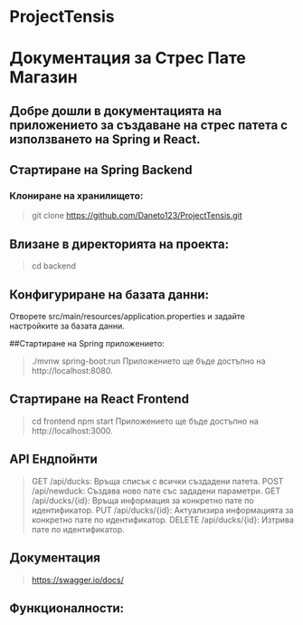 # ProjectTensis

# Документация за Стрес Пате Магазин
## Добре дошли в документацията на приложението за създаване на стрес патета с използването на Spring и React.

## Стартиране на Spring Backend
### Клониране на хранилището:
> git clone https://github.com/Daneto123/ProjectTensis.git

## Влизане в директорията на проекта:
> cd backend

## Конфигуриране на базата данни:
Отворете src/main/resources/application.properties и задайте настройките за базата данни.

##Стартиране на Spring приложението: 
> ./mvnw spring-boot:run
Приложението ще бъде достъпно на http://localhost:8080.

## Стартиране на React Frontend
> cd frontend
> npm start
Приложението ще бъде достъпно на http://localhost:3000.

## API Ендпойнти
> GET /api/ducks: Връща списък с всички създадени патета.
> POST /api/newduck: Създава ново пате със зададени параметри.
> GET /api/ducks/{id}: Връща информация за конкретно пате по идентификатор.
> PUT /api/ducks/{id}: Актуализира информацията за конкретно пате по идентификатор.
> DELETE /api/ducks/{id}: Изтрива пате по идентификатор.

## Документация
> https://swagger.io/docs/

## Функционалности:

